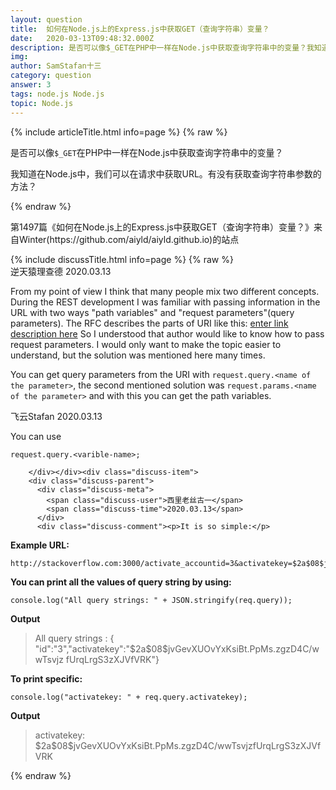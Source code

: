 ```yaml
---
layout: question
title:  如何在Node.js上的Express.js中获取GET（查询字符串）变量？
date:   2020-03-13T09:48:32.000Z
description: 是否可以像$_GET在PHP中一样在Node.js中获取查询字符串中的变量？我知道在Node.js中，我们可以在请求中获取URL。有没有获取查询字符串...
img: 
author: SamStafan十三
category: question
answer: 3
tags: node.js Node.js
topic: Node.js
---
```

<div class="article-root">
  <div class="article">
    {% include articleTitle.html info=page %}
    {% raw %}
    <div class="article-content"><p><font style="vertical-align: inherit;"><font style="vertical-align: inherit;">是否可以像</font></font><code>$_GET</code><font style="vertical-align: inherit;"><font style="vertical-align: inherit;">在PHP中</font><font style="vertical-align: inherit;">一样在Node.js中获取查询字符串中的变量</font><font style="vertical-align: inherit;">？</font></font></p>

<p><font style="vertical-align: inherit;"><font style="vertical-align: inherit;">我知道在Node.js中，我们可以在请求中获取URL。</font><font style="vertical-align: inherit;">有没有获取查询字符串参数的方法？</font></font></p></div>
    {% endraw %}
  </div>
  <p class="winter_mark">第1497篇《如何在Node.js上的Express.js中获取GET（查询字符串）变量？》来自Winter(https://github.com/aiyld/aiyld.github.io)的站点</p>
  <div class="discuss-wrapper">
    {% include discussTitle.html info=page %}
    {% raw %}
    <div class="discuss-item">
        <div class="discuss-parent">
          <div class="discuss-meta">
            <span class="discuss-user">逆天猿理查德</span>
            <span class="discuss-time">2020.03.13</span>
          </div>
          <div class="discuss-comment"><p>From my point of view I think that many people mix two different concepts. During the REST development I was familiar with passing information in the URL with two ways "path variables" and "request parameters"(query parameters). The RFC describes the parts of URI like this: <a href="https://tools.ietf.org/html/rfc3986#section-3" rel="nofollow noreferrer">enter link description here</a> So I understood that author would like to know how to pass request parameters. I would only want to make the topic easier to understand, but the solution was mentioned here many times. </p>

<p>You can get query parameters from the URI with <code>request.query.&lt;name of the parameter&gt;</code>, the second mentioned solution was <code>request.params.&lt;name of the parameter&gt;</code> and with this you can get the path variables.</p></div>
        </div></div><div class="discuss-item">
        <div class="discuss-parent">
          <div class="discuss-meta">
            <span class="discuss-user">飞云Stafan</span>
            <span class="discuss-time">2020.03.13</span>
          </div>
          <div class="discuss-comment"><p>You can use</p>

<pre><code>request.query.&lt;varible-name&gt;;
</code></pre></div>
        </div></div><div class="discuss-item">
        <div class="discuss-parent">
          <div class="discuss-meta">
            <span class="discuss-user">西里老丝古一</span>
            <span class="discuss-time">2020.03.13</span>
          </div>
          <div class="discuss-comment"><p>It is so simple:</p>

<p><strong>Example URL:</strong></p>

<pre><code>http://stackoverflow.com:3000/activate_accountid=3&amp;activatekey=$2a$08$jvGevXUOvYxKsiBt.PpMs.zgzD4C/wwTsvjzfUrqLrgS3zXJVfVRK
</code></pre>

<p><strong>You can print all the values of query string by using:</strong></p>

<pre><code>console.log("All query strings: " + JSON.stringify(req.query));
</code></pre>

<p><strong>Output</strong></p>

<blockquote>
  <p>All query strings : { "id":"3","activatekey":"$2a$08$jvGevXUOvYxKsiBt.PpMs.zgzD4C/wwTsvjz
  fUrqLrgS3zXJVfVRK"}</p>
</blockquote>

<p><strong>To print specific:</strong></p>

<pre><code>console.log("activatekey: " + req.query.activatekey);
</code></pre>

<p><strong>Output</strong></p>

<blockquote>
  <p>activatekey: $2a$08$jvGevXUOvYxKsiBt.PpMs.zgzD4C/wwTsvjzfUrqLrgS3zXJVfVRK</p>
</blockquote></div>
        </div></div>
    {% endraw %}
  </div>
<div>
